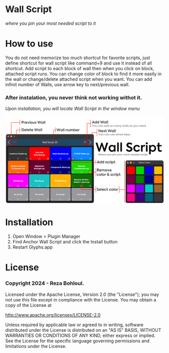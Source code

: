 # Wall Script
*where you pin your most needed script to it*

# How to use

You do not need memorize too much shortcut for favorite scripts, just define shortcut for wall script like command+9 and use it instead of all shortcut. Add script to each block of wall then when you click on block, attached script runs. You can change color of block to find it more easily in the wall or change/delete attached script when you want. You can add infinit number of Walls, use arrow key to next/previous wall.

### After instalation, you never think not working withot it.

*Upon installation, you will locate Wall Script in the window menu*

![Wall Script](https://github.com/RezaBohloul/Wall-Script/blob/main/Image/Wall%20Script.png)

# Installation
1. Open Window > Plugin Manager
2. Find Anchor Wall Script and click the Install button
3. Restart Glyphs.app


# License

### Copyright 2024 - Reza Bohloul.

Licensed under the Apache License, Version 2.0 (the "License"); you may not use this file except in compliance with the License. You may obtain a copy of the License at

http://www.apache.org/licenses/LICENSE-2.0

Unless required by applicable law or agreed to in writing, software distributed under the License is distributed on an "AS IS" BASIS, WITHOUT WARRANTIES OR CONDITIONS OF ANY KIND, either express or implied. See the License for the specific language governing permissions and limitations under the License.
